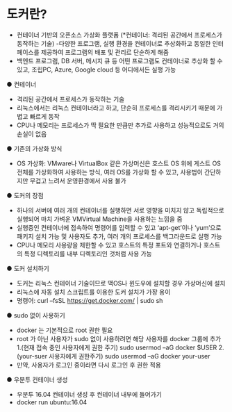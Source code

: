 도커란?
=========
- 컨테이너 기반의 오픈소스 가상화 플랫폼
(*컨테이너: 격리된 공간에서 프로세스가 동작하는 기술)
-다양한 프로그램, 실행 환경을 컨테이너로 추상화하고 동일한 인터페이스를 제공하여 프로그램의 배포 및 관리르 단순하게 해줌
- 백엔드 프로그램, DB 서버, 메시지 큐 등 어떤 프로그램도 컨테이너로 추상화 할 수 있고, 조립PC, Azure, Google cloud 등 어디에서든 실행 가능

● 컨테이너
- 격리된 공간에서 프로세스가 동작하는 기술
- 리눅스에서는 리눅스 컨테이너라고 하고, 단순히 프로세스를 격리시키기 때문에 가볍고 빠르게 동작
- CPU나 메모리는 프로세스가 딱 필요한 만큼만 추가로 사용하고 성능적으로도 거의 손실이 없음

● 기존의 가상화 방식
- OS 가상화: VMware나 VirtualBox 같은 가상머신은 호스트 OS 위에 게스트 OS 전체를 가상화하여 사용하는 방식, 여러 OS를 가상화 할 수 있고, 사용법이 간단하지만 무겁고 느려서 운영환경에서 사용 불가

● 도커의 장점
- 하나의 서버에 여러 개의 컨테이너를 실행하면 서로 영향을 미치지 않고 독립적으로 실행되어 마치 가벼운 VMVirtual Machine을 사용하는 느낌을 줌
- 실행중인 컨테이너에 접속하여 명령어를 입력할 수 있고 ‘apt-get’이나 ‘yum’으로 패키지 설치 가능 및 사용자도 추가, 여러 개의 프로세스를 백그라운드로 실행 가능
- CPU나 메모리 사용량을 제한할 수 있고 호스트의 특정 포트와 연결하거나 호스트의 특정 디렉토리를 내부 디렉토리인 것처럼 사용 가능

● 도커 설치하기
- 도커는 리눅스 컨테이너 기술이므로 맥OS나 윈도우에 설치할 경우 가상머신에 설치
- 리눅스에 자동 설치 스크립트를 이용한 도커 설치가 가장 용이
- 명령어: curl –fsSL https://get.docker.com/ | sudo sh 

● sudo 없이 사용하기
- docker 는 기본적으로 root 권한 필요
- root 가 아닌 사용자가 sudo 없이 사용하려면 해당 사용자를 docker 그룹에 추가
 1.(현재 접속 중인 사용자에게 권한 주기) sudo usermod –aG docker $USER
2.(your-suer 사용자에게 권한주기) sudo usermod –aG docker your-user
- 만약, 사용자가 로그인 중이라면 다시 로그인 후 권한 적용

● 우분투 컨테이너 생성
- 우분투 16.04 컨테이너 생성 후 컨테이너 내부에 들어가기
- docker run ubuntu:16.04
